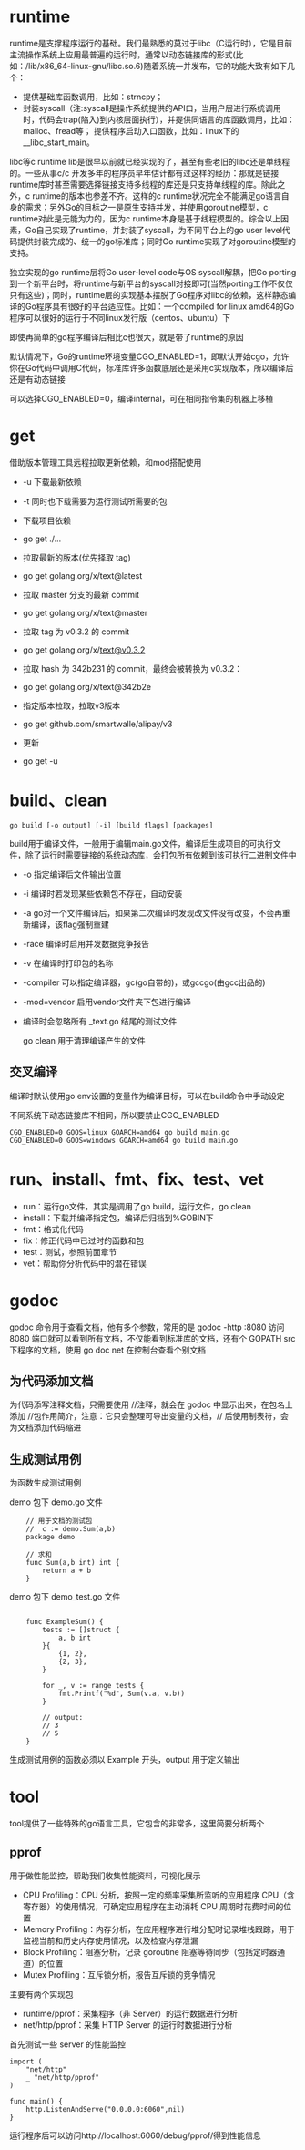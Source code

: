 # runtime
runtime是支撑程序运行的基础。我们最熟悉的莫过于libc（C运行时），它是目前主流操作系统上应用最普遍的运行时，通常以动态链接库的形式(比如：/lib/x86_64-linux-gnu/libc.so.6)随着系统一并发布，它的功能大致有如下几个：

- 提供基础库函数调用，比如：strncpy；
- 封装syscall（注:syscall是操作系统提供的API口，当用户层进行系统调用时，代码会trap(陷入)到内核层面执行），并提供同语言的库函数调用，比如：malloc、fread等；
提供程序启动入口函数，比如：linux下的__libc_start_main。

libc等c runtime lib是很早以前就已经实现的了，甚至有些老旧的libc还是单线程的。一些从事c/c 开发多年的程序员早年估计都有过这样的经历：那就是链接runtime库时甚至需要选择链接支持多线程的库还是只支持单线程的库。除此之外，c runtime的版本也参差不齐。这样的c runtime状况完全不能满足go语言自身的需求；另外Go的目标之一是原生支持并发，并使用goroutine模型，c runtime对此是无能为力的，因为c runtime本身是基于线程模型的。综合以上因素，Go自己实现了runtime，并封装了syscall，为不同平台上的go user level代码提供封装完成的、统一的go标准库；同时Go runtime实现了对goroutine模型的支持。

独立实现的go runtime层将Go user-level code与OS syscall解耦，把Go porting到一个新平台时，将runtime与新平台的syscall对接即可(当然porting工作不仅仅只有这些)；同时，runtime层的实现基本摆脱了Go程序对libc的依赖，这样静态编译的Go程序具有很好的平台适应性。比如：一个compiled for linux amd64的Go程序可以很好的运行于不同linux发行版（centos、ubuntu）下

即使再简单的go程序编译后相比c也很大，就是带了runtime的原因

默认情况下，Go的runtime环境变量CGO_ENABLED=1，即默认开始cgo，允许你在Go代码中调用C代码，标准库许多函数底层还是采用c实现版本，所以编译后还是有动态链接

可以选择CGO_ENABLED=0，编译internal，可在相同指令集的机器上移植

# get
借助版本管理工具远程拉取更新依赖，和mod搭配使用
- -u 下载最新依赖
- -t 同时也下载需要为运行测试所需要的包

- 下载项目依赖
- go get ./...
- 拉取最新的版本(优先择取 tag)
- go get golang.org/x/text@latest

- 拉取 master 分支的最新 commit
- go get golang.org/x/text@master

- 拉取 tag 为 v0.3.2 的 commit
- go get golang.org/x/text@v0.3.2

- 拉取 hash 为 342b231 的 commit，最终会被转换为 v0.3.2：
- go get golang.org/x/text@342b2e

- 指定版本拉取，拉取v3版本
- go get github.com/smartwalle/alipay/v3

- 更新
- go get -u

# build、clean

    go build [-o output] [-i] [build flags] [packages]

build用于编译文件，一般用于编辑main.go文件，编译后生成项目的可执行文件，除了运行时需要链接的系统动态库，会打包所有依赖到该可执行二进制文件中

- -o 指定编译后文件输出位置
- -i 编译时若发现某些依赖包不存在，自动安装
- -a go对一个文件编译后，如果第二次编译时发现改文件没有改变，不会再重新编译，该flag强制重建
- -race 编译时启用并发数据竞争报告
- -v 在编译时打印包的名称
- -compiler 可以指定编译器，gc(go自带的)，或gccgo(由gcc出品的)
- -mod=vendor 启用vendor文件夹下包进行编译
- 编译时会忽略所有 _text.go 结尾的测试文件

    go clean 用于清理编译产生的文件

## 交叉编译
编译时默认使用go env设置的变量作为编译目标，可以在build命令中手动设定

不同系统下动态链接库不相同，所以要禁止CGO_ENABLED

    CGO_ENABLED=0 GOOS=linux GOARCH=amd64 go build main.go
    CGO_ENABLED=0 GOOS=windows GOARCH=amd64 go build main.go

# run、install、fmt、fix、test、vet
- run：运行go文件，其实是调用了go build，运行文件，go clean
- install：下载并编译指定包，编译后归档到%GOBIN下
- fmt：格式化代码
- fix：修正代码中已过时的函数和包
- test：测试，参照前面章节
- vet：帮助你分析代码中的潜在错误

# godoc
godoc 命令用于查看文档，他有多个参数，常用的是 godoc -http :8080 访问 8080 端口就可以看到所有文档，不仅能看到标准库的文档，还有个 GOPATH src 下程序的文档，使用 go doc net 在控制台查看个别文档
## 为代码添加文档
为代码添写注释文档，只需要使用 //注释，就会在 godoc 中显示出来，在包名上添加 //包作用简介，注意：它只会整理可导出变量的文档，// 后使用制表符，会为文档添加代码缩进
## 生成测试用例
为函数生成测试用例

demo 包下 demo.go 文件
```
    // 用于文档的测试包
    //	c := demo.Sum(a,b)
    package demo

    // 求和
    func Sum(a,b int) int {
        return a + b
    }
```

demo 包下 demo_test.go 文件
```

    func ExampleSum() {
        tests := []struct {
            a, b int
        }{
            {1, 2},
            {2, 3},
        }

        for _, v := range tests {
            fmt.Printf("%d", Sum(v.a, v.b))
        }

        // output:
        // 3
        // 5
    }
```
生成测试用例的函数必须以 Example 开头，output 用于定义输出

# tool
tool提供了一些特殊的go语言工具，它包含的非常多，这里简要分析两个

## pprof
用于做性能监控，帮助我们收集性能资料，可视化展示

- CPU Profiling：CPU 分析，按照一定的频率采集所监听的应用程序 CPU（含寄存器）的使用情况，可确定应用程序在主动消耗 CPU 周期时花费时间的位置
- Memory Profiling：内存分析，在应用程序进行堆分配时记录堆栈跟踪，用于监视当前和历史内存使用情况，以及检查内存泄漏
- Block Profiling：阻塞分析，记录 goroutine 阻塞等待同步（包括定时器通道）的位置
- Mutex Profiling：互斥锁分析，报告互斥锁的竞争情况

主要有两个实现包

- runtime/pprof：采集程序（非 Server）的运行数据进行分析
- net/http/pprof：采集 HTTP Server 的运行时数据进行分析

首先测试一些 server 的性能监控

    import (
        "net/http"
        _ "net/http/pprof"
    )

    func main() {
        http.ListenAndServe("0.0.0.0:6060",nil)
    }

运行程序后可以访问http://localhost:6060/debug/pprof/得到性能信息